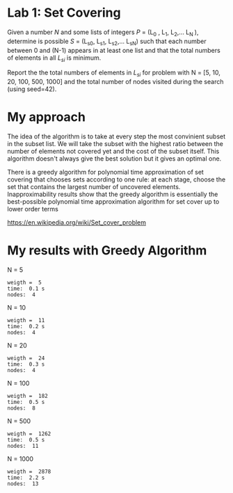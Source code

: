 # Lab 1: Set Covering

Given a number _N_ and some lists of integers _P_ = (L<sub>0</sub> , L<sub>1</sub>, L<sub>2</sub>,... L<sub>N </sub>), determine is possible _S_ = (L<sub>s0</sub>, L<sub>s1</sub>, L<sub>s2</sub>,... L<sub>sN</sub>) such that each number between 0 and (N-1) appears in at least one list and that the total numbers of elements in all _L<sub>si</sub>_ is minimum.


Report the the total numbers of elements in _L<sub>si</sub>_  for problem with N = [5, 10, 20, 100, 500, 1000] and the total number of nodes visited during the search (using seed=42).

# My approach

The idea of the algorithm is to take at every step the most convinient subset in the subset list. We will take the subset with 
the highest ratio between the number of elements not covered yet and the cost of the subset itself. This algorithm doesn't always give the best solution but it gives an optimal one.

There is a greedy algorithm for polynomial time approximation of set covering that chooses sets according to one rule: 
at each stage, choose the set that contains the largest number of uncovered elements. Inapproximability results show that the greedy algorithm is essentially the best-possible polynomial time approximation algorithm for set cover up to lower order terms

https://en.wikipedia.org/wiki/Set_cover_problem


# My results with Greedy Algorithm

N = 5

    weigth =  5
    time:  0.1 s
    nodes:  4

N = 10

    weigth =  11
    time:  0.2 s
    nodes:  4

N = 20

    weigth =  24
    time:  0.3 s
    nodes:  4

N = 100

    weigth =  182
    time:  0.5 s
    nodes:  8
 
N = 500

    weigth =  1262
    time:  0.5 s
    nodes:  11

N = 1000

    weigth =  2878
    time:  2.2 s
    nodes:  13